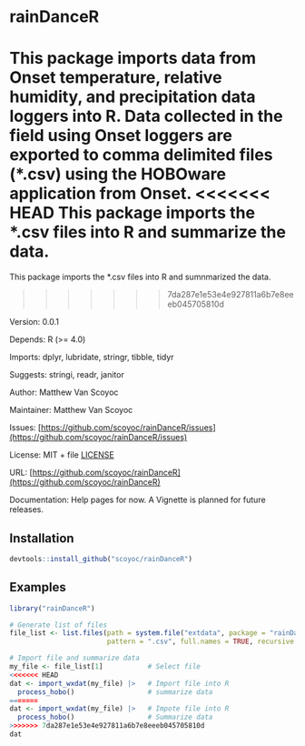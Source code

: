 # rainDanceR

This package imports data from Onset temperature, relative humidity, and precipitation data loggers into R. 
Data collected in the field using Onset loggers are exported to comma delimited files (*.csv) using the HOBOware application from Onset.
<<<<<<< HEAD
This package imports the *.csv files into R and summarize the data.
=======
This package imports the *.csv files into R and sumnmarized the data.
>>>>>>> 7da287e1e53e4e927811a6b7e8eeeb045705810d

Version: 0.0.1

Depends: R (>= 4.0)

Imports: dplyr, lubridate, stringr, tibble, tidyr

Suggests: stringi, readr, janitor

Author: Matthew Van Scoyoc

Maintainer: Matthew Van Scoyoc

Issues: [https://github.com/scoyoc/rainDanceR/issues](https://github.com/scoyoc/rainDanceR/issues)

License: MIT + file [LICENSE](https://github.com/scoyoc/rainDanceR/blob/master/LICENSE.md)

URL: [https://github.com/scoyoc/rainDanceR](https://github.com/scoyoc/rainDanceR)

Documentation: Help pages for now. A Vignette is planned for future releases.

## Installation

``` r
devtools::install_github("scoyoc/rainDanceR")
```

## Examples
``` r
library("rainDanceR")

# Generate list of files
file_list <- list.files(path = system.file("extdata", package = "rainDanceR"),
                        pattern = ".csv", full.names = TRUE, recursive = FALSE)

# Import file and summarize data
my_file <- file_list[1]           # Select file
<<<<<<< HEAD
dat <- import_wxdat(my_file) |>   # Import file into R
  process_hobo()                  # summarize data
=======
dat <- import_wxdat(my_file) |>   # Impote file into R
  process_hobo()                  # Summarize data
>>>>>>> 7da287e1e53e4e927811a6b7e8eeeb045705810d
dat
```
